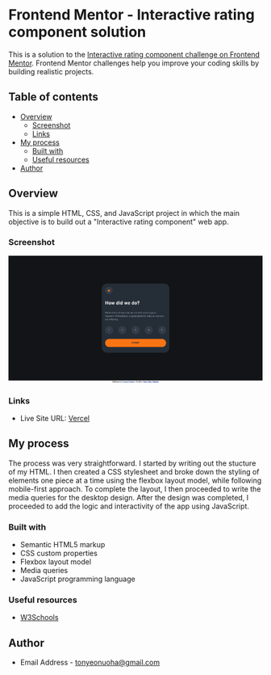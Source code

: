 # Frontend Mentor - Interactive rating component solution

This is a solution to the
[Interactive rating component challenge on Frontend Mentor](https://www.frontendmentor.io/challenges/interactive-rating-component-koxpeBUmI).
Frontend Mentor challenges help you improve your coding skills by building realistic projects.

## Table of contents

-   [Overview](#overview)
    -   [Screenshot](#screenshot)
    -   [Links](#links)
-   [My process](#my-process)
    -   [Built with](#built-with)
    -   [Useful resources](#useful-resources)
-   [Author](#author)

## Overview

This is a simple HTML, CSS, and JavaScript project in which the main objective is to build out a "Interactive rating
component" web app.

### Screenshot

![Screenshot](./interactive-rating-component.png)

### Links

-   Live Site URL: [Vercel](https://interactive-rating-component-ebon-phi.vercel.app)

## My process

The process was very straightforward. I started by writing out the stucture of my HTML. I then created a CSS stylesheet
and broke down the styling of elements one piece at a time using the flexbox layout model, while following mobile-first
approach. To complete the layout, I then proceeded to write the media queries for the desktop design. After the design
was completed, I proceeded to add the logic and interactivity of the app using JavaScript.

### Built with

-   Semantic HTML5 markup
-   CSS custom properties
-   Flexbox layout model
-   Media queries
-   JavaScript programming language

### Useful resources

-   [W3Schools](https://www.w3schools.com/)

## Author

-   Email Address - [tonyeonuoha@gmail.com](tonyeonuoha@gmail.com)
